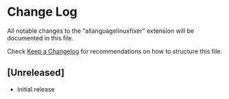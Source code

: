 # Change Log

All notable changes to the "allanguagelinuxfixer" extension will be documented in this file.

Check [Keep a Changelog](http://keepachangelog.com/) for recommendations on how to structure this file.

## [Unreleased]

- Initial release